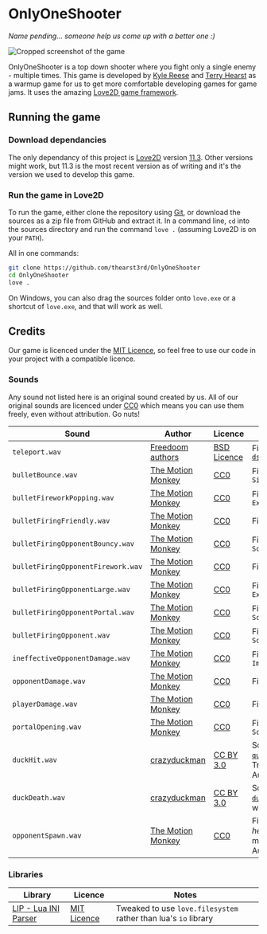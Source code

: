 # OnlyOneShooter

_Name pending... someone help us come up with a better one :)_

![Cropped screenshot of the game](https://i.imgur.com/rHrWFqh.png)

OnlyOneShooter is a top down shooter where you fight only a single enemy - multiple times. This game is developed by [Kyle Reese](https://github.com/kdreese) and [Terry Hearst](https://github.com/thearst3rd) as a warmup game for us to get more comfortable developing games for game jams. It uses the amazing [Love2D game framework](https://love2d.org/).

## Running the game

### Download dependancies

The only dependancy of this project is [Love2D](https://love2d.org/) version [11.3](https://love2d.org/wiki/11.3). Other versions might work, but 11.3 is the most recent version as of writing and it's the version we used to develop this game.

### Run the game in Love2D

To run the game, either clone the repository using [Git](https://git-scm.com/), or download the sources as a zip file from GitHub and extract it. In a command line, `cd` into the sources directory and run the command `love .` (assuming Love2D is on your `PATH`).

All in one commands:

```bash
git clone https://github.com/thearst3rd/OnlyOneShooter
cd OnlyOneShooter
love .
```

On Windows, you can also drag the sources folder onto `love.exe` or a shortcut of `love.exe`, and that will work as well.

## Credits

Our game is licenced under the [MIT Licence](LICENCE), so feel free to use our code in your project with a compatible licence.

### Sounds

Any sound not listed here is an original sound created by us. All of our original sounds are licenced under [CC0] which means you can use them freely, even without attribution. Go nuts!

Sound | Author | Licence | Notes
--- | --- | --- | ---
`teleport.wav` | [Freedoom authors](https://github.com/freedoom/freedoom) | [BSD Licence](freedoom-licence.txt) | File [`dstelept.wav`](https://github.com/freedoom/freedoom/blob/52640d675033ddaba3667c60a4c6475984f38b3b/sounds/dstelept.wav)
`bulletBounce.wav` | [The Motion Monkey] | [CC0] | File `Siren1Link.wav`
`bulletFireworkPopping.wav` | [The Motion Monkey] | [CC0] | File `Explosion8.wav`
`bulletFiringFriendly.wav` | [The Motion Monkey] | [CC0] | File `Swipe1.wav`
`bulletFiringOpponentBouncy.wav` | [The Motion Monkey] | [CC0] | File `SciFiGun15.wav`
`bulletFiringOpponentFirework.wav` | [The Motion Monkey] | [CC0] | File `Beep3.wav`
`bulletFiringOpponentLarge.wav` | [The Motion Monkey] | [CC0] | File `Explosion10.wav`
`bulletFiringOpponentPortal.wav` | [The Motion Monkey] | [CC0] | File `SciFiGun10.wav`
`bulletFiringOpponent.wav` | [The Motion Monkey] | [CC0] | File `SciFiGun5.wav`
`ineffectiveOpponentDamage.wav` | [The Motion Monkey] | [CC0] | File `Impact10.wav`
`opponentDamage.wav` | [The Motion Monkey] | [CC0] | File `Swipe13.wav`
`playerDamage.wav` | [The Motion Monkey] | [CC0] | File `Impact7.wav`
`portalOpening.wav` | [The Motion Monkey] | [CC0] | File `SciFiGun1.wav`
`duckHit.wav` | [crazyduckman](https://freesound.org/people/crazyduckman/) | [CC BY 3.0] | Sound [`a quack.wav`](https://freesound.org/people/crazyduckman/sounds/185549/). Trimmed with Audacity
`duckDeath.wav` | [crazyduckman](https://freesound.org/people/crazyduckman/) | [CC BY 3.0] | Sound [`shocked duck.wav`](https://freesound.org/people/crazyduckman/sounds/185550/). Edited with Audacity
`opponentSpawn.wav` | [The Motion Monkey] | [CC0] | File `Swipe4.wav`, _heavily_ modified with Audacity

[CC0]: https://creativecommons.org/share-your-work/public-domain/cc0/
[CC BY 3.0]: https://creativecommons.org/licenses/by/3.0/
[The Motion Monkey]: https://www.themotionmonkey.co.uk/free-resources/retro-arcade-sounds/

### Libraries

Library | Licence | Notes
--- | --- | ---
[LIP - Lua INI Parser](https://github.com/Dynodzzo/Lua_INI_Parser) | [MIT Licence](lip-licence.txt) | Tweaked to use `love.filesystem` rather than lua's `io` library
